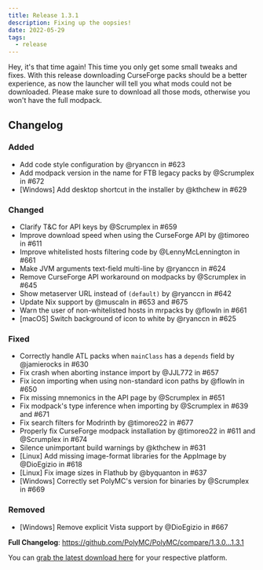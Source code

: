 ```yaml
---
title: Release 1.3.1
description: Fixing up the oopsies!
date: 2022-05-29
tags:
  - release
---
```


Hey, it's that time again!
This time you only get some small tweaks and fixes.
With this release downloading CurseForge packs should be a better experience, as now the launcher will tell you what mods could not be downloaded.
Please make sure to download all those mods, otherwise you won't have the full modpack.

## Changelog

### Added
- Add code style configuration by @ryanccn in #623
- Add modpack version in the name for FTB legacy packs by @Scrumplex in #672
- [Windows] Add desktop shortcut in the installer by @kthchew in #629

### Changed
- Clarify T&C for API keys by @Scrumplex in #659
- Improve download speed when using the CurseForge API by @timoreo in #611
- Improve whitelisted hosts filtering code by @LennyMcLennington in #661
- Make JVM arguments text-field multi-line by @ryanccn in #624
- Remove CurseForge API workaround on modpacks by @Scrumplex in #645
- Show metaserver URL instead of `(default)` by @ryanccn in #642
- Update Nix support by @muscaln in #653 and #675
- Warn the user of non-whitelisted hosts in mrpacks by @flowln in #661
- [macOS] Switch background of icon to white by @ryanccn in #625

### Fixed
- Correctly handle ATL packs when `mainClass` has a `depends` field by @jamierocks in #630
- Fix crash when aborting instance import by @JJL772 in #657
- Fix icon importing when using non-standard icon paths by @flowln in #650
- Fix missing mnemonics in the API page by @Scrumplex in #651
- Fix modpack's type inference when importing by @Scrumplex in #639 and #671
- Fix search filters for Modrinth by @timoreo22 in #677
- Properly fix CurseForge modpack installation by @timoreo22 in #611 and @Scrumplex in #674
- Silence unimportant build warnings by @kthchew in #631
- [Linux] Add missing image-format libraries for the AppImage by @DioEgizio in #618
- [Linux] Fix image sizes in Flathub by @byquanton in #637
- [Windows] Correctly set PolyMC's version for binaries by @Scrumplex in #669

### Removed
- [Windows] Remove explicit Vista support by @DioEgizio in #667

**Full Changelog**: https://github.com/PolyMC/PolyMC/compare/1.3.0...1.3.1

You can [grab the latest download here](/download) for your respective platform.

